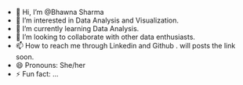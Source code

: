 - 👋 Hi, I’m @Bhawna Sharma
- 👀 I’m interested in Data Analysis and Visualization.
- 🌱 I’m currently learning Data Analysis.
- 💞️ I’m looking to collaborate with other data enthusiasts.
- 📫 How to reach me through Linkedin and Github . will posts the link soon.
- 😄 Pronouns: She/her
- ⚡ Fun fact: ...

<!---
BhawBhard/BhawBhard is a ✨ special ✨ repository because its `README.md` (this file) appears on your GitHub profile.
You can click the Preview link to take a look at your changes.
--->
